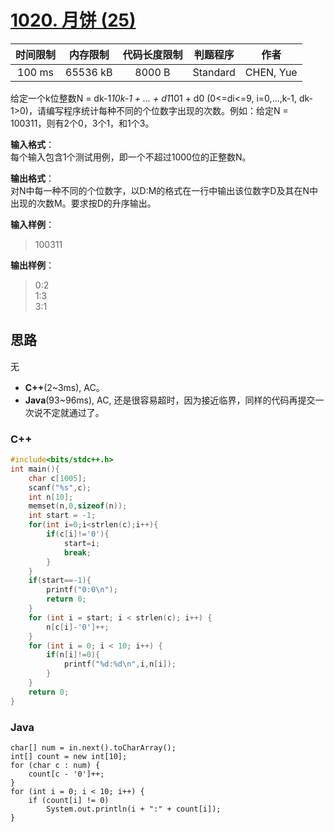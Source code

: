 # [1020. 月饼 (25)][title]

| 时间限制 | 内存限制 | 代码长度限制 | 判题程序 |   作者   |
|:-------:|:-------:|:----------:|:-------:|:-------:|
|  100 ms | 65536 kB|   8000 B   | Standard|CHEN, Yue|

给定一个k位整数N = dk-1*10k-1 + ... + d1*101 + d0 (0<=di<=9, i=0,...,k-1, dk-1>0)，请编写程序统计每种不同的个位数字出现的次数。例如：给定N = 100311，则有2个0，3个1，和1个3。

**输入格式**：  
每个输入包含1个测试用例，即一个不超过1000位的正整数N。

**输出格式**：  
对N中每一种不同的个位数字，以D:M的格式在一行中输出该位数字D及其在N中出现的次数M。要求按D的升序输出。

**输入样例**：
> 100311

**输出样例**：
> 0:2  
> 1:3  
> 3:1


## 思路
无


- **C++**(2~3ms), AC。
- **Java**(93~96ms), AC, 还是很容易超时，因为接近临界，同样的代码再提交一次说不定就通过了。


### C++
```c++
#include<bits/stdc++.h>
int main(){
    char c[1005];
    scanf("%s",c);
    int n[10];
    memset(n,0,sizeof(n));
    int start = -1;
    for(int i=0;i<strlen(c);i++){
        if(c[i]!='0'){
            start=i;
            break;
        }
    }
    if(start==-1){
        printf("0:0\n");
        return 0;
    }
    for (int i = start; i < strlen(c); i++) {
        n[c[i]-'0']++;
    }
    for (int i = 0; i < 10; i++) {
        if(n[i]!=0){
            printf("%d:%d\n",i,n[i]);
        }
    }
    return 0;
}
```

### Java
```
char[] num = in.next().toCharArray();
int[] count = new int[10];
for (char c : num) {
    count[c - '0']++;
}
for (int i = 0; i < 10; i++) {
    if (count[i] != 0)
        System.out.println(i + ":" + count[i]);
}
```
[title]: https://www.patest.cn/contests/pat-b-practise/1021
